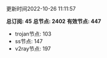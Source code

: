 更新时间2022-10-26 11:11:57

**总订阅: 45**
**总节点: 2402**
**有效节点: 447**
- trojan节点: 103
- ss节点: 147
- v2ray节点: 197
